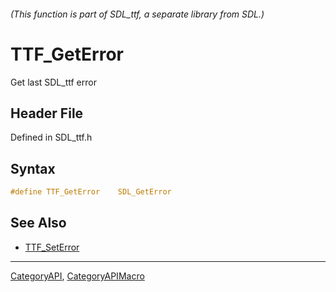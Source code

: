 ###### (This function is part of SDL_ttf, a separate library from SDL.)
# TTF_GetError

Get last SDL_ttf error

## Header File

Defined in SDL_ttf.h

## Syntax

```c
#define TTF_GetError    SDL_GetError
```

## See Also

* [TTF_SetError](TTF_SetError)

----
[CategoryAPI](CategoryAPI), [CategoryAPIMacro](CategoryAPIMacro)

